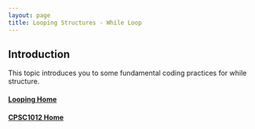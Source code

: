 ```yaml
---
layout: page
title: Looping Structures - While Loop
---
```


## Introduction
This topic introduces you to some fundamental coding practices for while structure.

#### [Looping Home](index.md)
#### [CPSC1012 Home](../)